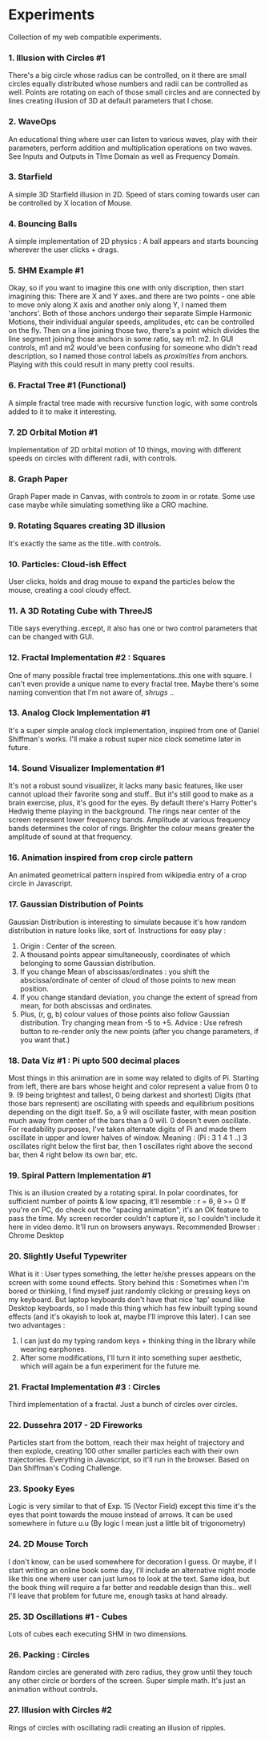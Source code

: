 # Experiments
Collection of my web compatible experiments.

### 1. Illusion with Circles #1
There's a big circle whose radius can be controlled, on it there are small circles equally distributed whose numbers and radii can be controlled as well. 
Points are rotating on each of those small circles and are connected by lines creating illusion of 3D at default parameters that I chose.

### 2. WaveOps
An educational thing where user can listen to various waves, play with their parameters, perform addition and multiplication operations on two waves.
See Inputs and Outputs in TIme Domain as well as Frequency Domain. 

### 3. Starfield
A simple 3D Starfield illusion in 2D. Speed of stars coming towards user can be controlled by X location of Mouse.

### 4. Bouncing Balls
A simple implementation of 2D physics : A ball appears and starts bouncing wherever the user clicks + drags.

### 5. SHM Example #1
Okay, so if you want to imagine this one with only discription, then start imagining this:
There are X and Y axes..and there are two points - one able to move only along X axis and another only along Y, I named them 'anchors'.
Both of those anchors undergo their separate Simple Harmonic Motions, their individual angular speeds, amplitudes, etc can be controlled on the fly.
Then on a line joining those two, there's a point which divides the line segment joining those anchors in some ratio, say m1: m2.
In GUI controls, m1 and m2 would've been confusing for someone who didn't read description, so I named those control labels as *proximities* from anchors. Playing with this could result in many pretty cool results. 

### 6. Fractal Tree #1 (Functional)
A simple fractal tree made with recursive function logic, with some controls added to it to make it interesting. 

### 7. 2D Orbital Motion #1
Implementation of 2D orbital motion of 10 things, moving with different speeds on circles with different radii, with controls.

### 8. Graph Paper
Graph Paper made in Canvas, with controls to zoom in or rotate. Some use case maybe while simulating something like a CRO machine.

### 9. Rotating Squares creating 3D illusion
It's exactly the same as the title..with controls. 

### 10. Particles: Cloud-ish Effect
User clicks, holds and drag mouse to expand the particles below the mouse, creating a cool cloudy effect.

### 11. A 3D Rotating Cube with ThreeJS
Title says everything..except, it also has one or two control parameters that can be changed with GUI. 

### 12. Fractal Implementation #2 : Squares
One of many possible fractal tree implementations..this one with square. I can't even provide a unique name to every fractal tree. Maybe there's some naming convention that I'm not aware of, *shrugs* ..

### 13. Analog Clock Implementation #1
It's a super simple analog clock implementation, inspired from one of Daniel Shiffman's works. I'll make a robust super nice clock sometime later in future.

### 14. Sound Visualizer Implementation #1
It's not a robust sound visualizer, it lacks many basic features, like user cannot upload their favorite song and stuff.. But it's still good to make as a brain exercise, plus, it's good for the eyes. By default there's Harry Potter's Hedwig theme playing in the background. The rings near center of the screen represent lower frequency bands.
Amplitude at various frequency bands determines the color of rings. Brighter the colour means greater the amplitude of sound at that frequency.

### 16. Animation inspired from crop circle pattern
An animated geometrical pattern inspired from wikipedia entry of a crop circle in Javascript.

### 17. Gaussian Distribution of Points
Gaussian Distribution is interesting to simulate because it's how random distribution in nature looks like, sort of.
Instructions for easy play :
1. Origin : Center of the screen.
2. A thousand points appear simultaneously, coordinates of which belonging to some Gaussian distribution.
3. If you change Mean of abscissas/ordinates : you shift the abscissa/ordinate of center of cloud of those points to new mean position.
4. If you change standard deviation, you change the extent of spread from mean, for both abscissas and ordinates.
5. Plus, (r, g, b) colour values of those points also follow Gaussian distribution. Try changing mean from -5 to +5.
Advice : Use refresh button to re-render only the new points (after you change parameters, if you want that.)

### 18. Data Viz #1 : Pi upto 500 decimal places
Most things in this animation are in some way related to digits of Pi.
Starting from left, there are bars whose height and color represent a value from 0 to 9. (9 being brightest and tallest, 0 being darkest and shortest)
Digits (that those bars represent) are oscillating with speeds and equilibrium positions depending on the digit itself. So, a 9 will oscillate faster, with mean position much away from center of the bars than a 0 will. 0 doesn't even oscillate.
For readability purposes, I've taken alternate digits of Pi and made them oscillate in upper and lower halves of window. Meaning : (Pi : 3 1 4 1 ..)
3 oscillates right below the first bar, then 1 oscillates right above the second bar, then 4 right below its own bar, etc.

### 19. Spiral Pattern Implementation #1
This is an illusion created by a rotating spiral. In polar coordinates, for sufficient number of points & low spacing, it'll resemble :
r = θ, θ >= 0
If you're on PC, do check out the "spacing animation", it's an OK feature to pass the time. My screen recorder couldn't capture it, so I couldn't include it here in video demo. It'll run on browsers anyways.
Recommended Browser : Chrome Desktop

### 20. Slightly Useful Typewriter
What is it : User types something, the letter he/she presses appears on the screen with some sound effects.
Story behind this :
Sometimes when I'm bored or thinking, I find myself just randomly clicking or pressing keys on my keyboard. But laptop keyboards don't have that nice 'tap' sound like Desktop keyboards, so I made this thing which has few inbuilt typing sound effects (and it's okayish to look at, maybe I'll improve this later).
I can see two advantages :
1. I can just do my typing random keys + thinking thing in the library while wearing earphones.
2. After some modifications, I'll turn it into something super aesthetic, which will again be a fun experiment for the future me.

### 21. Fractal Implementation #3 : Circles
Third implementation of a fractal. Just a bunch of circles over circles.

### 22. Dussehra 2017 - 2D Fireworks
Particles start from the bottom, reach their max height of trajectory and then explode, creating 100 other smaller particles each with their own trajectories. Everything in Javascript, so it'll run in the browser. Based on Dan Shiffman's Coding Challenge.

### 23. Spooky Eyes
Logic is very similar to that of Exp. 15 (Vector Field) except this time it's the eyes that point towards the mouse instead of arrows. It can be used somewhere in future u.u
(By logic I mean just a little bit of trigonometry)

### 24. 2D Mouse Torch
I don't know, can be used somewhere for decoration I guess. Or maybe, if I start writing an online book some day, I'll include an alternative night mode like this one where user can just lumos to look at the text. Same idea, but the book thing will require a far better and readable design than this.. well I'll leave that problem for future me, enough tasks at hand already.

### 25. 3D Oscillations #1 - Cubes
Lots of cubes each executing SHM in two dimensions.

### 26. Packing : Circles 
Random circles are generated with zero radius, they grow until they touch any other circle or borders of the screen. Super simple math. It's just an animation without controls.

### 27. Illusion with Circles #2 
Rings of circles with oscillating radii creating an illusion of ripples.

